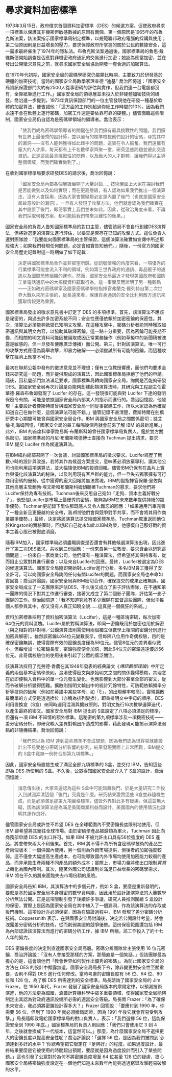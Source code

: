 # 尋求資料加密標準

1973年3月15日，政府徵求首個資料加密標準（DES）的候選方案。促使政府尋求一項標準以保護其非機密但敏感數據的原因有兩個。第一個原因是1965年的布魯克斯法案，該法案指示國家標準局制定標準，以規範聯邦政府電腦的採購與使用；第二個原因則是日益增長的壓力，要求保障政府所掌握的關於公民的數據安全，這一需求最終催生了1974年的隱私法。布魯克斯法案通過後，國家標準局的魯思·戴維斯便開始調查是否應對非機密政府通訊的交易進行加密；她認為應當加密，並在發出公開徵求意見之前，就尋求國家安全局協助開發一套合適的加密算法。

在1970年代初期，國家安全局的密碼學研究仍屬類比時期，主要致力於研發基於硬體的加密技術。當時的國家安全局數學家理查德 “迪基” 喬治回憶道：「國家安全局資訊保證部門大約有2500人從事密碼的評估與實作，但我們連一台電腦都沒有，全靠紙筆進行工作。」國家安全局的領導層並未投入於非硬體加密技術的研發。喬治進一步提到，1973年資訊保證部門的一位主管發現他在研發一種基於軟體的加密算法，便告誡他：「這方面的工作別超過你總工作時間的10%，因為我們永遠不會在軟體上運行密碼，加密工作還是要依靠可靠的硬體。」儘管面臨這些限制，國家安全局仍自認為是密碼學領域的領導者。喬治表示：
>「使我們成為密碼學領導者的關鍵在於我們擁有最具挑戰性的問題。我們擁有世界上最優秀的設計師，並以嚴苛的標準檢視他們設計的密碼，尋找其中的漏洞——沒有人能夠獲得如此棘手的問題，這實在令人振奮。我們還擁有龐大的人才庫，每天都有上千名數學家齊聚一堂，研究這些問題並彼此交流資訊。正是這些最具挑戰性的問題，以及龐大的人才群體，讓我們得以主導整個領域，而我們確實做到了。」

在收到國家標準局要求研發DES的請求後，喬治回憶說：
>「國家安全局內部各個層級展開了大量討論……技術層面上大家在探討我們是否能做到以及如何實現；而在更高層級，有人認為如果我們推出一個演算法，沒有人會採用，因為大家會懷疑那必定是內置了後門（也就是國家安全局故意設計的漏洞）。一旦有人發現了攻擊方法，他們就會認為我們確實在其中設置了後門，即便事實上我們並未如此。因此，從政治角度來看，不論我們採取何種方案，都可能給我們帶來災難性的後果。」

國家安全局的負責人告知國家標準局的對口主管，儘管該局不會自行創建DES演算法，但將對選定的演算法進行評估，以檢查是否存在已知的攻擊方式。這位負責人還對團隊說：「我要能向國家標準局的主管保證，這個演算法確實如宣傳中所述那般強大；如果我們發現任何問題，必定會如實告知他們。」隨後，一份官方的國家安全局歷史記錄對這一時期做了如下記載：

> 決定與國家標準局合作並非眾望所歸。從訊號情報的角度來看，一項優秀的行業標準可能會流入不利的領域，例如第三世界政府的通訊、毒品販子的通訊以及國際恐怖組織的運作。然而，國家安全局最近才發現美國政府和國防工業電話通訊中的大規模資料竊取行為。這一事實反而證明了另一種觀點——正如政府密碼學家及國家密碼學學校指揮官弗蘭克·羅列特自第二次世界大戰以來所主張的，從長遠來看，保護自身通訊的安全比利用敵方通訊來獲取情報更為重要。

國家標準局發出的徵求意見書中訂定了 DES 的多項標準。首先，該演算法不應該是祕密的，與過去許多加密系統不同；安全性應僅依賴於加密密鑰的保密性。其次，演算法必須能夠抵禦已知明文攻擊。在這種攻擊中，密碼分析者能同時獲取加密通訊與其明文內容，以協助其破譯密鑰。這一點十分重要，因為密鑰可能長期不變，而相關的明文資料可能因被竊取或因正常業務操作（例如草擬中的新聞稿被洩露是敏感的，但一旦發布便應廣泛傳播）而公開。第三，針對該演算法，唯一可行的攻擊方式應僅為窮舉攻擊，即暴力破解——必須嘗試所有可能的密鑰，而這種攻擊在經濟上應當不可行。

最初在聯邦公報中發布的徵求意見並不理想；僅有三位教授響應，而他們均要求金錢來研究這一問題，而非提供現成的演算法，因此國家標準局拒絕了他們的申請。隨後，因私營部門無法滿足要求，國家標準局轉向國家安全局，詢問是否能夠研發 DES。當國家安全局再次討論是否能夠創建此類演算法時，其研究與工程副主任霍華德·羅森布魯姆發現了 Lucifer 的存在。這一發現很可能與對 Lucifer 下達的發明保密令有關，可能是依據國家安全局內部某人的指示而進行的。喬治回憶說，他發現「主要設計者費斯特爾曾與國家安全局一同從事密碼工作，所以大家認為他確實知道自己在做什麼，這個演算法可能不錯。」儘管記錄不甚清楚，費斯特爾在劍橋研究中心期間可能曾與國家安全局合作。IBM 與國家安全局之間關係密切；據艾倫·孔海姆回憶，「國家安全局的員工每隔幾個月就會前來了解 IBM 的最新進展。」此外，IBM 的首席科學家路易斯·布蘭斯科姆曾任國家標準局負責人。鑑於雙方關係密切，國家標準局的丹尼·布蘭斯塔德博士直接向 Tuchman 提出請求，要求 IBM 提交 Lucifer 作為候選演算法。

在IBM紐約總部召開了一次會議，討論國家標準局的徵求要求。Lucifer經歷了無數小時的設計與改進，若將其作為候選方案提交，意味著必須放棄專利，讓其他公司也能利用這項演算法，並大幅降低IBM的投資回報。儘管IBM仍保有在晶片上實作與優化該演算法的秘訣，以及利用現有客戶群的能力，但一旦失去獨家擁有可行商用密碼的優勢，從中獲得的龐大回報將無法實現。IBM的副指揮官保羅·里佐與其他高層主管鮑勃·埃文斯和布蘭斯科姆傾聽著Tuchman的懇求，要求他們將Lucifer保持為專有技術。Tuchman後來反思自己宛如「走狗、資本主義好戰分子」，他堅信Lucifer是市場上最優秀的密碼，能夠為IBM在未來數年提供持續的競爭優勢。Tuchman更記錄下里佐那既感人又令人難忘的回應：「如果通用汽車完善了一種全新且更優越的安全帶，我*相信*他們會與競爭對手共享，而不會將其用作商業競爭優勢。」最終，決定將該演算法提交給國家標準局。Tuchman駕車返回他位於Kingston的實驗室時，回想起自己從未如此以IBM為榮，他感慨自己那好戰的資本主義心態已被徹底消磨。

隨著IBM加入，國家標準局必須盡職調查是否還會有其他候選演算法出現，因此進行了第二次DES徵求。共收到三份回應：一份來自另一位教授，要求資金以研究這個問題；一份來自一家商業公司，他們擁有一種演算法，但希望將其保持專有，從而阻止公眾對其進行審查；以及來自Lucifer的回應。最終，Lucifer被選定為DES的候選演算法。國家安全局隨即開始對Lucifer進行分析。多名IBM員工獲得了安全許可，可以向國家安全局詢問任何有關Lucifer的問題，而國家安全局也奉命如實回答；喬治評論說，國家安全局與IBM密切合作，確保提交的成果正確無誤。國家安全局成立了一支團隊來評估DES，不久後又成立了影子評估團隊，在不通知第一團隊的情況下對其工作進行審查，接著又成立了第二個影子團隊，評估第一影子團隊的工作。喬治回憶道：「我不知道究竟有多少團隊在監督這些團隊，但似乎每個人都參與其中，卻又沒有人真正知曉全貌……這真是一個瘋狂的系統。」

資料加密標準採用了資料加密演算法（Lucifer），這是一種區塊密碼，每次加密64位元的資料區塊。Lucifer屬於對稱演算法，即同一密鑰既用於加密也用於解密（與之相對的非對稱／公鑰演算法則需使用兩個獨立但數學上相關的密鑰分別進行加密與解密）。雖然該密鑰以64位元變數表示，但每隔八位用作奇偶校驗，目的是確保密鑰無誤，使得實際有效的密鑰長度僅為56位元。儘管8位元的差異看似微小，但每增加一位密鑰長度，密鑰強度便會加倍，因此64位元的密鑰遠遠優於56位元。此奇偶校驗位的使用後來引起了公眾的廣泛關注。

該演算法採用了克勞德·香農在其1948年發表的經典論文《*傳訊數學理論*》中所定義的兩個基本密碼學原則。混淆使得密文與原始明文之間的關係變得模糊，其理念在於即便輸入資料中的單一位元發生變化，也應影響到大部分甚至全部的密文，從而令破解分析變得困難。擴散則指明文輸出中的統計冗餘特性，可防範依賴頻率分析等技術的破解（例如在英語中某些字母，如「E」，的出現頻率較高）。實現擴散最簡單的方式便是透過換位（亦稱為排列變換），即重排明文中字母的順序。DES 利用置換盒（S盒）來同時運用混淆與擴散原則，對明文施行16次數學運算迭代，以產生最終的密文。國家安全局對 IBM 提出的 S盒設定了八項必須滿足的標準，但還有一項 IBM 不知情的額外標準。這秘密的第九項標準涉及一項機密技術——差分密碼分析，即研究輸入差異對輸出所造成的影響，藉此發現可能揭示演算法弱點的非隨機結果。喬治回憶說：

>「我們原以為 IBM 達到這些標準不會成問題，因為我們認為很容易就能設計出不易受差分密碼分析影響的排列，結果發現實際上非常困難，IBM提交的 S盒中竟無一例符合那第九項標準。」

因此，國家安全局直接生成了滿足全部九項標準的 S盒，並交付 IBM，告知這些即為 DES 所使用的 S盒。不久後，公眾得知國家安全局介入了 S盒的設計，喬治回憶說：

> 消息傳出後，大家普遍認為這些 S盒中可能暗藏後門，於是大量研究工作投入到試圖弄清這個「後門」究竟是什麼。研究結果證實這些 S盒並非隨機生成，而是必須滿足那第九項嚴格標準。儘管外界對此多有疑慮，但這並無大礙，因為該演算法是為滿足美國商業利益而設計，美國國內的使用情況也證明其運作良好。

儘管國家安全局或許並不希望 DES 在全球範圍內不受密鑰長度限制地使用，但 IBM 卻希望將其銷往全球市場。由於密碼學產品被歸類為軍火，Tuchman 因此向商務部申請 DES 的出口許可。如果 IBM 不被允許出口具有56位強度的 DES 產品，將會帶來兩大不利後果。首先，IBM 將不得不為所有含密碼學技術的產品生產兩個版本：一個供國內使用，另一個則為外銷市場提供，但後者的加密強度較弱。這不僅會大幅提高生產成本，也可能導致國內外市場均使用加密能力較弱的產品，而非承擔生產兩種不同產品的額外成本；實際上，市場力量將使出口限制*實質上*轉化為國內限制。其次，隨著外國公司認識到並滿足日益增長的密碼學需求，IBM 將在不久的將來面臨失去市場份額的風險。

國家安全局告知 IBM，其演算法中的多個元件，例如 S 盒，要麼是重新發明的，要麼是基於國家安全局本身機密的數學資料庫，因此用於設計該演算法的大量數學分析無法公開。正是這項限制引發了後續許多爭議，研究人員推測圍繞 S 盒設計的保密，實際上是因為國家安全局在其中植入了一個漏洞，作為該演算法的存取或後門機制。這項設計亦必須保密，因為在驗證過程中，IBM 發現了差分密碼分析技術。Coppersmith 表示，在與國家安全局討論後，決定若公開設計考量，將會洩露差分密碼分析的技術，從而削弱美國的競爭優勢。這份保密範圍還包括 IBM 為內部認證該演算法而進行的密碼分析工作，據 IBM 所稱，該工作投入了約十七人年的努力。

DES 密鑰長度的決定則直達國家安全局高層。密碼分析團隊曾主張使用 16 位元密鑰，喬治評論說：「沒有人會接受那樣的方案，那簡直是一個笑話。」但該團隊最為擔心的是，這會讓他們「教會世界如何製作出優秀的密碼」。為防止國家安全局的方法在 DES 的設計中顯露無遺，國家安全局局長下令，除非變更對安全性至關重要，否則不得對 DES 進行任何修改。當時考慮的密鑰長度有 56 位、64 位、80 位和 128 位，為了解 DES 所需達到的安全標準，局長諮詢了國家安全局的 Jim Frazer。在 1950 年代，Frazer 發展了國家安全局版本的摩爾定律，以預測技術演進，他的方法更為細緻，涵蓋計算機科學中眾多重要領域，使得國家安全局能夠制定出其認為對政府通訊設備所必需的適當安全等級。局長問 Frazer：「為了確保未來安全，我必須將密鑰設計得多大？」Frazer 回答說：「要應付到 1990 年，你需要 56 位，但到了 1990 年就必須撤銷認證，因為 1991 年後它就會容易受到攻擊。」局長隨即致電給國家標準局的對口負責人，表示：「我們選擇 56 位，這能保證安全到 1990 年底。」國家標準局的負責人則回應：「我們只會使用它 3 到 4 年，之後就會換成下一代版本，這當然可以。」那麼，為什麼國家安全局不選擇更大的密鑰長度以提高安全性呢？喬治評論說：「選擇 56 位，是因為我們被問到‘必須達到多好的水平？’你總希望把它限定在『足夠好』的程度。如果過度設計，最終結果要麼是它被使用的時間超出預期，要麼就是因為過度設計而引入了某些問題。」這也引發了公眾對於為何不將密鑰長度增至 64 位甚至 128 位的疑慮，擔心國家安全局將密鑰強度設定在一個他們知道未來數年內能夠透過窮舉攻擊輕易破解的水平。